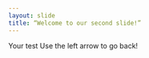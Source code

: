 ```yaml
---
layout: slide
title: “Welcome to our second slide!” 
---
```

Your test
Use the left arrow to go back!
